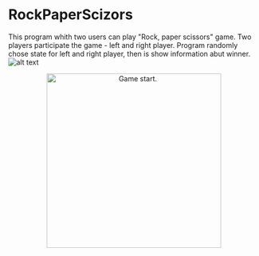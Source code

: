 # RockPaperScizors
This program whith two users can play "Rock, paper scissors" game. Two players participate the game - left and right player. Program randomly chose state for left and right player, then is show information abut winner.
![alt text](../master/game.PNG)
<p align="center">
  <img src="../master/game.PNG" width="350" title="Game start.">
</p>
